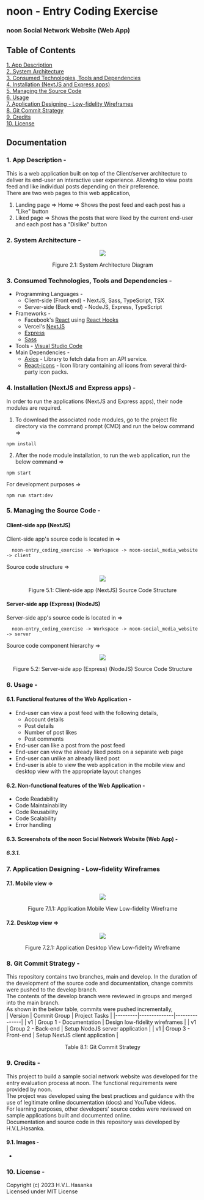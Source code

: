 <h1>noon - Entry Coding Exercise</h1>

### noon Social Network Website (Web App)

## Table of Contents

[1. App Description](#1-app-description--)<br>
[2. System Architecture](#2-system-architecture--)<br>
[3. Consumed Technologies, Tools and Dependencies](#3-consumed-technologies-tools-and-dependencies--)<br>
[4. Installation (NextJS and Express apps)](#4-installation-nextjs-and-express-apps--)<br>
[5. Managing the Source Code](#5-managing-the-source-code--)<br>
[6. Usage](#6-usage--)<br>
[7. Application Designing - Low-fidelity Wireframes](#7-application-designing---low-fidelity-wireframes)<br>
[8. Git Commit Strategy](#8-git-commit-strategy--)<br>
[9. Credits](#9-credits--)<br>
[10. License](#10-license--)<br>

## Documentation

### 1. App Description -
This is a web application built on top of the Client/server architecture to deliver its end-user an interactive user experience. Allowing to view posts feed and like individual posts depending on their preference.<br/>
There are two web pages to this web application,
1. Landing page => Home => Shows the post feed and each post has a "Like" button
2. Liked page => Shows the posts that were liked by the current end-user and each post has a "Dislike" button

### 2. System Architecture -
<p align="center">
  <kbd>
    <img src="./Documentation/System-Architecture-Diagram/system-architecture-diagram.png" />
  </kbd>
</p>
<p align="center">Figure 2.1: System Architecture Diagram</p>

### 3. Consumed Technologies, Tools and Dependencies -
* Programming Languages -
  * Client-side (Front end) - NextJS, Sass, TypeScript, TSX
  * Server-side (Back end) - NodeJS, Express, TypeScript
* Frameworks -
  * Facebook's [React](https://react.dev) using [React Hooks](https://react.dev/reference/react)
  * Vercel's [NextJS](https://nextjs.org)
  * [Express](https://expressjs.com)
  * [Sass](https://sass-lang.com/)
* Tools - [Visual Studio Code](https://code.visualstudio.com)
* Main Dependencies -
  * [Axios](https://github.com/axios/axios) - Library to fetch data from an API service.
  * [React-icons](https://react-icons.github.io/react-icons) - Icon library containing all icons from several third-party icon packs.

### 4. Installation (NextJS and Express apps) -
In order to run the applications (NextJS and Express apps), their node modules are required.<br>
1. To download the associated node modules, go to the project file directory via the command prompt (CMD) and run the below command =>
```
npm install
```
2. After the node module installation, to run the web application, run the below command =>
```
npm start
```
For development purposes =>
```
npm run start:dev
```

### 5. Managing the Source Code -
#### Client-side app (NextJS)
Client-side app's source code is located in =>
```
  noon-entry_coding_exercise -> Workspace -> noon-social_media_website -> client
```

Source code structure =>
<p align="center">
  <kbd>
      <img src="./Documentation/Source-code-Structure/source-code-structure-client-side-app.png" />
  </kbd>
</p>
<p align="center">Figure 5.1: Client-side app (NextJS) Source Code Structure</p>

#### Server-side app (Express) (NodeJS)

Server-side app's source code is located in =>
```
  noon-entry_coding_exercise -> Workspace -> noon-social_media_website -> server
```
Source code component hierarchy =>
<p align="center">
  <kbd>
      <img src="./Documentation/Source-code-Structure/source-code-structure-server-side-app.png" />
  </kbd>
</p>
<p align="center">Figure 5.2: Server-side app (Express) (NodeJS) Source Code Structure</p>

### 6. Usage -
  #### 6.1. Functional features of the Web Application -
  * End-user can view a post feed with the following details,
    * Account details
    * Post details
    * Number of post likes
    * Post comments
  * End-user can like a post from the post feed
  * End-user can view the already liked posts on a separate web page
  * End-user can unlike an already liked post
  * End-user is able to view the web application in the mobile view and desktop view with the appropriate layout changes
  #### 6.2. Non-functional features of the Web Application -
  * Code Readability
  * Code Maintainability
  * Code Reusability
  * Code Scalability
  * Error handling
  #### 6.3. Screenshots of the noon Social Network Website (Web App) -
  ##### 6.3.1. 

### 7. Application Designing - Low-fidelity Wireframes
  #### 7.1. Mobile view =>
<p align="center">
  <kbd>
      <img src="./Documentation/Low-fidelity-Wireframes/low-fidelity-wireframe-mobile-view.png" />
  </kbd>
</p>
<p align="center">Figure 7.1.1: Application Mobile View Low-fidelity Wireframe</p>

  #### 7.2. Desktop view =>
<p align="center">
  <kbd>
      <img src="./Documentation/Low-fidelity-Wireframes/low-fidelity-wireframe-desktop-view.png" />
  </kbd>
</p>
<p align="center">Figure 7.2.1: Application Desktop View Low-fidelity Wireframe</p>

### 8. Git Commit Strategy -
This repository contains two branches, main and develop. In the duration of the development of the source code and documentation, change commits were pushed to the develop branch. <br/>
The contents of the develop branch were reviewed in groups and merged into the main branch. <br/>
As shown in the below table, commits were pushed incrementally, <br/>
| Version | Commit Group | Project Tasks |
|---------|--------------|---------------|
| v1 | Group 1 - Documentation | Design low-fidelity wireframes |
| v1 | Group 2 - Back-end | Setup NodeJS server application |
| v1 | Group 3 - Front-end | Setup NextJS client application |
<p align="center">Table 8.1: Git Commit Strategy 

### 9. Credits -
This project to build a sample social network website was developed for the entry evaluation process at noon. The functional requirements were provided by noon.<br>
The project was developed using the best practices and guidance with the use of legitimate online documentation (docs) and YouTube videos.<br>
For learning purposes, other developers' source codes were reviewed on sample applications built and documented online.<br>
Documentation and source code in this repository was developed by H.V.L.Hasanka.

#### 9.1. Images -
* 

### 10. License -
Copyright (c) 2023 H.V.L.Hasanka<br>
Licensed under MIT License

